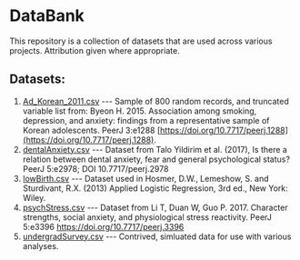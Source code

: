 # DataBank

This repository is a collection of datasets that are used across various projects. Attribution given where appropriate.

## Datasets:

1. [Ad_Korean_2011.csv](https://michaeljmahometa.github.io/DataBank/Ad_Korean_2011.csv) --- Sample of 800 random records, and truncated variable list from: Byeon H. 2015. Association among smoking, depression, and anxiety: findings from a representative sample of Korean adolescents. PeerJ 3:e1288 [https://doi.org/10.7717/peerj.1288](https://doi.org/10.7717/peerj.1288). 
2. [dentalAnxiety.csv](https://michaeljmahometa.github.io/DataBank/dentalAnxiety.csv) --- Dataset from Talo Yildirim et al. (2017), Is there a relation between dental anxiety, fear and general psychological status? PeerJ 5:e2978; DOI 10.7717/peerj.2978
3. [lowBirth.csv](https://michaeljmahometa.github.io/DataBank/lowBirth.csv) --- Dataset used in Hosmer, D.W., Lemeshow, S. and Sturdivant, R.X. (2013) Applied Logistic Regression, 3rd ed., New York: Wiley. 
4. [psychStress.csv](https://michaeljmahometa.github.io/DataBank/psychStress.csv) --- Dataset from Li T, Duan W, Guo P. 2017. Character strengths, social anxiety, and physiological stress reactivity. PeerJ 5:e3396 https://doi.org/10.7717/peerj.3396 
5. [undergradSurvey.csv](https://michaeljmahometa.github.io/DataBank/undergradSurvey.csv) --- Contrived, simluated data for use with various analyses.
